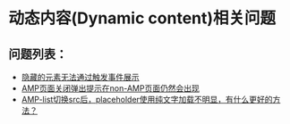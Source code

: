 # 动态内容\(Dynamic content\)相关问题

## 问题列表：

* [隐藏的元素无法通过触发事件展示](amp-show-or-hide-element-with-amp-bind-and-amp-actions.md)
* [AMP页面关闭弹出提示在non-AMP页面仍然会出现](amp-sync-amp-consent-status.md)
* [AMP-list切换src后，placeholder使用纯文字加载不明显，有什么更好的方法？](amp-list-loading-placeholder.md)

